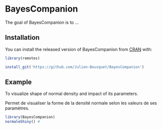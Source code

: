 
# BayesCompanion

<!-- badges: start -->
<!-- badges: end -->

The goal of BayesCompanion is to ...

## Installation

You can install the released version of BayesCompanion from [CRAN](https://CRAN.R-project.org) with:

``` r
library(remotes)

install_git('https://github.com/Julien-Bousquet/BayesCompanion')
```

## Example
To visualize shape of normal density and impact of its parameters.

Permet de visualiser la forme de la densité normale selon les valeurs de ses paramètres.

``` r
library(BayesCompanion)
normaleShiny() # 
```

